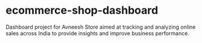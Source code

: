 # ecommerce-shop-dashboard
Dashboard project for Avneesh Store aimed at tracking and analyzing online sales across India to provide insights and improve business performance.
